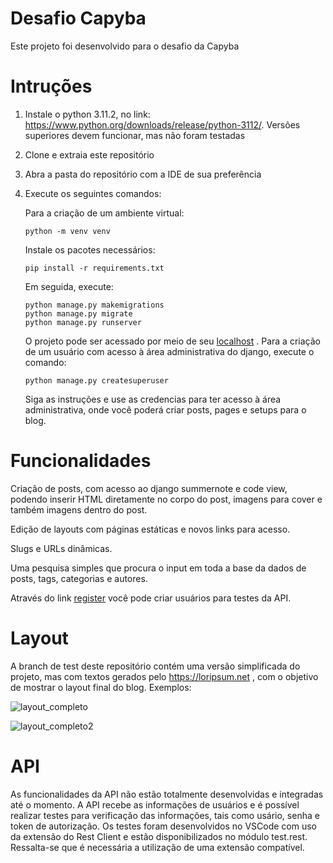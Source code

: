 # Desafio Capyba

  Este projeto foi desenvolvido para o desafio da Capyba

# Intruções

  1. Instale o python 3.11.2, no link: https://www.python.org/downloads/release/python-3112/. Versões superiores devem funcionar, mas não foram testadas
  2. Clone e extraia este repositório
  3. Abra a pasta do repositório com a IDE de sua preferência
  4. Execute os seguintes comandos:
     
     Para a criação de um ambiente virtual:
     ```
     python -m venv venv
     ```

     Instale os pacotes necessários:
     ```
     pip install -r requirements.txt
     ```

     Em seguida, execute:
     ```
     python manage.py makemigrations
     python manage.py migrate
     python manage.py runserver
     ```
     O projeto pode ser acessado por meio de seu [localhost](localhost:8000) .
     Para a criação de um usuário com acesso à área administrativa do django, execute o comando:
     ```
     python manage.py createsuperuser
     ```
     Siga as instruções e use as credencias para ter acesso à área administrativa, onde você poderá criar posts, pages e setups para o blog.

# Funcionalidades

  Criação de posts, com acesso ao django summernote e code view, podendo inserir HTML diretamente no corpo do post, imagens para cover
  e também imagens dentro do post.
  
  Edição de layouts com páginas estáticas e novos links para acesso.
  
  Slugs e URLs dinâmicas.
  
  Uma pesquisa simples que procura o input em toda a base da dados de posts, tags, categorias e autores.

  Através do link [register](localhost:8000/register) você pode criar usuários para testes da API.

# Layout

  A branch de test deste repositório contém uma versão simplificada do projeto, mas com textos gerados pelo https://loripsum.net , 
  com o objetivo de mostrar o layout final do blog. Exemplos: 
  
  ![layout_completo](https://github.com/tiagordds/desafio_capyba/assets/132831208/cba48dc8-6f6f-42a6-b88a-4510417d44a1)

  ![layout_completo2](https://github.com/tiagordds/desafio_capyba/assets/132831208/65c761e0-7e31-42f2-aeb1-5160cc3458ca)

# API

  As funcionalidades da API não estão totalmente desenvolvidas e integradas até o momento. A API recebe as informações de usuários 
  e é possível realizar testes para verificação das informações, tais como usário, senha e token de autorização. Os testes foram desenvolvidos
  no VSCode com uso da extensão do Rest Client e estão disponibilizados no módulo test.rest. Ressalta-se que é necessária a utilização
  de uma extensão compatível.
 
  


  
  
